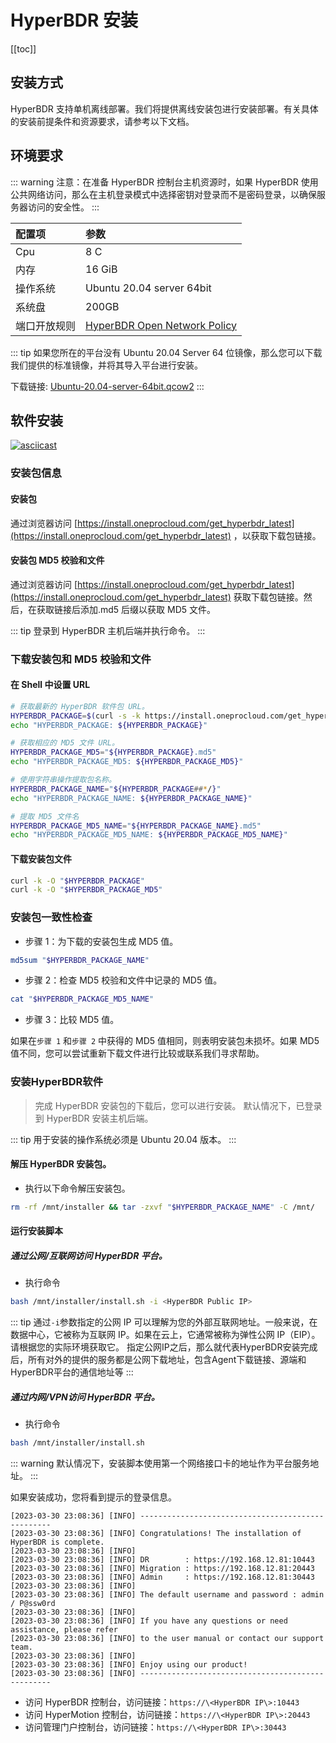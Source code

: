 # HyperBDR 安装

[[toc]]

## 安装方式

HyperBDR 支持单机离线部署。我们将提供离线安装包进行安装部署。有关具体的安装前提条件和资源要求，请参考以下文档。
## 环境要求

::: warning
注意：在准备 HyperBDR 控制台主机资源时，如果 HyperBDR 使用公共网络访问，那么在主机登录模式中选择密钥对登录而不是密码登录，以确保服务器访问的安全性。
:::

| 配置项    | 参数                                                                                                                  |
| :----- | :------------------------------------------------------------------------------------------------------------------ |
| Cpu    | 8 C                                                                                                                 |
| 内存     | 16 GiB                                                                                                              |
| 操作系统   | Ubuntu 20.04 server 64bit                                                                                           |
| 系统盘    | 200GB                                                                                                               |
| 端口开放规则 | [HyperBDR Open Network Policy](https://docs.oneprocloud.com/userguide/faq/faq.html#hyperbdr-required-network-policy) |

::: tip
如果您所在的平台没有 Ubuntu 20.04 Server 64 位镜像，那么您可以下载我们提供的标准镜像，并将其导入平台进行安装。

下载链接: [Ubuntu-20.04-server-64bit.qcow2](https://downloads.oneprocloud.com/docs_images/Ubuntu-20.04-server-64bit.qcow2)
:::
## 软件安装

[![asciicast](https://asciinema.org/a/686760.svg)](https://asciinema.org/a/686760)

### 安装包信息

#### 安装包

通过浏览器访问 [https://install.oneprocloud.com/get_hyperbdr_latest](https://install.oneprocloud.com/get_hyperbdr_latest) ，以获取下载包链接。

#### 安装包 MD5 校验和文件

通过浏览器访问 [https://install.oneprocloud.com/get_hyperbdr_latest](https://install.oneprocloud.com/get_hyperbdr_latest)  获取下载包链接。然后，在获取链接后添加.md5 后缀以获取 MD5 文件。

::: tip
登录到 HyperBDR 主机后端并执行命令。
:::
### 下载安装包和 MD5 校验和文件

#### 在 Shell 中设置 URL

```sh
# 获取最新的 HyperBDR 软件包 URL。
HYPERBDR_PACKAGE=$(curl -s -k https://install.oneprocloud.com/get_hyperbdr_latest/latest)
echo "HYPERBDR_PACKAGE: ${HYPERBDR_PACKAGE}"

# 获取相应的 MD5 文件 URL。
HYPERBDR_PACKAGE_MD5="${HYPERBDR_PACKAGE}.md5"
echo "HYPERBDR_PACKAGE_MD5: ${HYPERBDR_PACKAGE_MD5}"

# 使用字符串操作提取包名称。
HYPERBDR_PACKAGE_NAME="${HYPERBDR_PACKAGE##*/}"
echo "HYPERBDR_PACKAGE_NAME: ${HYPERBDR_PACKAGE_NAME}"

# 提取 MD5 文件名
HYPERBDR_PACKAGE_MD5_NAME="${HYPERBDR_PACKAGE_NAME}.md5"
echo "HYPERBDR_PACKAGE_MD5_NAME: ${HYPERBDR_PACKAGE_MD5_NAME}"
```
#### 下载安装包文件

```sh
curl -k -O "$HYPERBDR_PACKAGE"
curl -k -O "$HYPERBDR_PACKAGE_MD5"
```
### 安装包一致性检查

- 步骤 1：为下载的安装包生成 MD5 值。

```sh
md5sum "$HYPERBDR_PACKAGE_NAME"
```

- 步骤 2：检查 MD5 校验和文件中记录的 MD5 值。

```sh
cat "$HYPERBDR_PACKAGE_MD5_NAME"
```

- 步骤 3：比较 MD5 值。
 
如果在`步骤 1` 和`步骤 2` 中获得的 MD5 值相同，则表明安装包未损坏。如果 MD5 值不同，您可以尝试重新下载文件进行比较或联系我们寻求帮助。

### 安装HyperBDR软件

> 完成 HyperBDR 安装包的下载后，您可以进行安装。
> 默认情况下，已登录到 HyperBDR 安装主机后端。

::: tip
用于安装的操作系统必须是 Ubuntu 20.04 版本。
:::

#### 解压 HyperBDR 安装包。

- 执行以下命令解压安装包。

```sh
rm -rf /mnt/installer && tar -zxvf "$HYPERBDR_PACKAGE_NAME" -C /mnt/  
```
#### 运行安装脚本

##### 通过公网/互联网访问 HyperBDR 平台。

- 执行命令 

```sh
bash /mnt/installer/install.sh -i <HyperBDR Public IP>
```

::: tip
通过`-i`参数指定的公网 IP 可以理解为您的外部互联网地址。一般来说，在数据中心，它被称为互联网 IP。如果在云上，它通常被称为弹性公网 IP（EIP）。请根据您的实际环境获取它。
指定公网IP之后，那么就代表HyperBDR安装完成后，所有对外的提供的服务都是公网下载地址，包含Agent下载链接、源端和HyperBDR平台的通信地址等
:::
##### 通过内网/VPN访问 HyperBDR 平台。

- 执行命令  

```sh
bash /mnt/installer/install.sh
```
::: warning
默认情况下，安装脚本使用第一个网络接口卡的地址作为平台服务地址。
:::

如果安装成功，您将看到提示的登录信息。

```
[2023-03-30 23:08:36] [INFO] --------------------------------------------------
[2023-03-30 23:08:36] [INFO] Congratulations! The installation of HyperBDR is complete.
[2023-03-30 23:08:36] [INFO]
[2023-03-30 23:08:36] [INFO] DR        : https://192.168.12.81:10443
[2023-03-30 23:08:36] [INFO] Migration : https://192.168.12.81:20443
[2023-03-30 23:08:36] [INFO] Admin     : https://192.168.12.81:30443
[2023-03-30 23:08:36] [INFO]
[2023-03-30 23:08:36] [INFO] The default username and password : admin / P@ssw0rd
[2023-03-30 23:08:36] [INFO]
[2023-03-30 23:08:36] [INFO] If you have any questions or need assistance, please refer
[2023-03-30 23:08:36] [INFO] to the user manual or contact our support team.
[2023-03-30 23:08:36] [INFO]
[2023-03-30 23:08:36] [INFO] Enjoy using our product!
[2023-03-30 23:08:36] [INFO] --------------------------------------------------
```
- 访问 HyperBDR 控制台，访问链接：`https://\<HyperBDR IP\>:10443`
- 访问 HyperMotion 控制台，访问链接：`https://\<HyperBDR IP\>:20443`
- 访问管理门户控制台，访问链接：`https://\<HyperBDR IP\>:30443`
